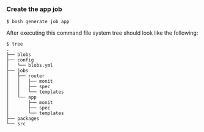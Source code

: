 ### Create the app job

```
$ bosh generate job app
```

After executing this command file system tree should look like the following:

```
$ tree
.
├── blobs
├── config
│   └── blobs.yml
├── jobs
│   ├── router
│   │   ├── monit
│   │   ├── spec
│   │   └── templates
│   └── app
│       ├── monit
│       ├── spec
│       └── templates
├── packages
└── src
```
